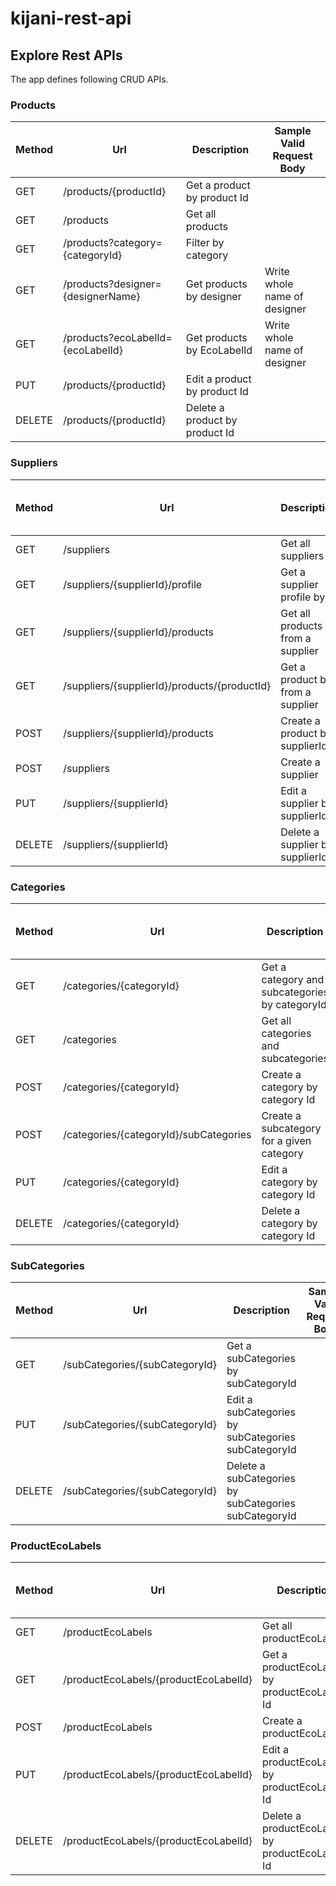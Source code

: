 # kijani-rest-api

## Explore Rest APIs

The app defines following CRUD APIs.

### Products


| Method | Url                                 | Description                    | Sample Valid Request Body    |
|--------|-------------------------------------|--------------------------------|------------------------------|
| GET    | /products/{productId}               | Get a product by product Id    |                              |
| GET    | /products                           | Get all products               |                              |
| GET    | /products?category={categoryId}     | Filter by category             |                              |
| GET    | /products?designer={designerName}   | Get products by designer       | Write whole name of designer |
| GET    | /products?ecoLabelId={ecoLabelId}   | Get products by EcoLabelId     | Write whole name of designer |
| PUT    | /products/{productId}               | Edit a product by product Id   |                              |
| DELETE | /products/{productId}               | Delete a product by product Id |                              |

### Suppliers

| Method | Url                                          | Description                      | Sample Valid Request Body |
|--------|----------------------------------------------|----------------------------------|---------------------------|
| GET    | /suppliers                                   | Get all suppliers                |                           |
| GET    | /suppliers/{supplierId}/profile              | Get a supplier profile by Id     |                           |
| GET    | /suppliers/{supplierId}/products             | Get all products from a supplier |                           |
| GET    | /suppliers/{supplierId}/products/{productId} | Get a product by from a supplier |                           |
| POST   | /suppliers/{supplierId}/products             | Create a product by supplierId   |                           |
| POST   | /suppliers                                   | Create a supplier                |                           |
| PUT    | /suppliers/{supplierId}                      | Edit a supplier by supplierId    |                           |
| DELETE | /suppliers/{supplierId}                      | Delete a supplier by supplierId  |                           |

### Categories

| Method | Url                                    | Description                                    | Sample Valid Request Body |
|--------|----------------------------------------|------------------------------------------------|---------------------------|
| GET    | /categories/{categoryId}               | Get a category and subcategories by categoryId |                           |
| GET    | /categories                            | Get all categories and subcategories           |                           |
| POST   | /categories/{categoryId}               | Create a category by category Id               |                           |
| POST   | /categories/{categoryId}/subCategories | Create a subcategory for a given category      |                           |
| PUT    | /categories/{categoryId}               | Edit a category by category Id                 |                           |
| DELETE | /categories/{categoryId}               | Delete a category by category Id               |                           |

### SubCategories

| Method | Url                             | Description                                           | Sample Valid Request Body |
|--------|---------------------------------|-------------------------------------------------------|---------------------------|
| GET    | /subCategories/{subCategoryId}  | Get a subCategories by subCategoryId                  |                           |
| PUT    | /subCategories/{subCategoryId}  | Edit a subCategories by subCategories subCategoryId   |                           |
| DELETE | /subCategories/{subCategoryId}  | Delete a subCategories by subCategories subCategoryId |                           |

### ProductEcoLabels

| Method | Url                                   | Description                                    | Sample Valid Request Body |
|--------|---------------------------------------|------------------------------------------------|---------------------------|
| GET    | /productEcoLabels                     | Get all productEcoLabels                       |                           |
| GET    | /productEcoLabels/{productEcoLabelId} | Get a productEcoLabel by productEcoLabel Id    |                           |
| POST   | /productEcoLabels                     | Create a productEcoLabel                       |                           |
| PUT    | /productEcoLabels/{productEcoLabelId} | Edit a productEcoLabel by productEcoLabel Id   |                           |
| DELETE | /productEcoLabels/{productEcoLabelId} | Delete a productEcoLabel by productEcoLabel Id |                           |
